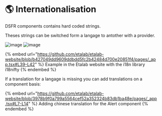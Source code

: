 # 🌎 Internationalisation

DSFR components contains hard coded strings.&#x20;

Theses strings can be switched form a langage to antother with a provider.&#x20;

![image](https://user-images.githubusercontent.com/6702424/202221151-9e04dd77-da52-4ce7-b1b1-5bb653addf50.png) ![image](https://user-images.githubusercontent.com/6702424/202221309-b11b89a7-4893-442b-ab2a-92f85177ba69.png)

{% embed url="https://github.com/etalab/etalab-website/blob/b427049dd9609ddbdd5fc2b42484d700e20851f4/pages/_app.tsx#L39-L42" %}
Example in the Etalab website with the i18n library i18nifty
{% endembed %}

If a translation for a langage is missing you can add translations on a component basis:&#x20;

{% embed url="https://github.com/etalab/etalab-website/blob/3978b9f0a799a5564cef52a352324b83db1ba48e/pages/_app.tsx#L7-L14" %}
Adding chinese translation for the Alert component
{% endembed %}
